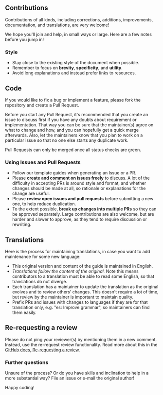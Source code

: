## Contributions

Contributions of all kinds, including corrections, additions, improvements, documentation, and translations, are very welcome!

We hope you'll join and help, in small ways or large.
Here are a few notes before you jump in!

### Style

- Stay close to the existing style of the document when possible.
- Remember to focus on **brevity**, **specificity**, and **utility**.
- Avoid long explanations and instead prefer links to resources.

## Code

If you would like to fix a bug or implement a feature, please fork the repository and create a Pull Request.

Before you start any Pull Request, it's recommended that you create an issue to discuss first if you have any doubts about requirement or implementation.
That way you can be sure that the maintainer(s) agree on what to change and how, and you can hopefully get a quick merge afterwards.
Also, let the maintainers know that you plan to work on a particular issue so that no one else starts any duplicate work.

Pull Requests can only be merged once all status checks are green.

### Using Issues and Pull Requests


- Follow our template guides when generating an Issue or a PR.
- Please **create and comment on issues freely** to discuss. A lot of the difficulty in accepting PRs is around style and format, and whether changes should be made at all, so rationale or explanations for the change are useful.
- Please **review open issues and pull requests** before submitting a new one, to help reduce duplication.
- To the extent possible, **break up changes into multiple PRs** so they can be approved separately. Large contributions are also welcome, but are harder and slower to approve, as they tend to require discussion or rewriting.

## Translations

Here is the process for maintaining translations, in case you want to add maintenance for some new language:

- This original version and content of the guide is maintained in English.
- *Translations follow the content of the original.* Note this means contributors to a translation must be able to read some English, so that translations do not diverge.
- Each translation has a maintainer to update the translation as the original evolves and to review others' changes. This doesn't require a lot of time, but review by the maintainer is important to maintain quality.
- Prefix PRs and issues with changes to languages if they are for that translation only, e.g. "es: Improve grammar", so maintainers can find them easily.

## Re-requesting a review

Please do not ping your reviewer(s) by mentioning them in a new comment.
Instead, use the re-request review functionality.
Read more about this in the [GitHub docs, Re-requesting a review](https://docs.github.com/en/free-pro-team@latest/github/collaborating-with-issues-and-pull-requests/incorporating-feedback-in-your-pull-request#re-requesting-a-review).

### Further questions

Unsure of the process?
Or do you have skills and inclination to help in a more substantial way?
File an issue or e-mail the original author!

Happy coding!